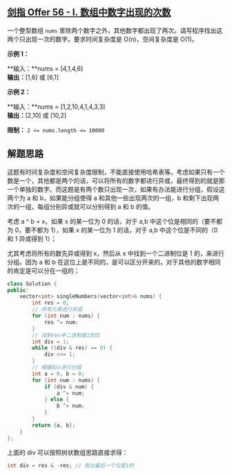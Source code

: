 ## [剑指 Offer 56 - I. 数组中数字出现的次数](https://leetcode.cn/problems/shu-zu-zhong-shu-zi-chu-xian-de-ci-shu-lcof/)

一个整型数组 `nums` 里除两个数字之外，其他数字都出现了两次。请写程序找出这两个只出现一次的数字。要求时间复杂度是 O(n)，空间复杂度是 O(1)。

**示例 1：**

**输入：**nums = [4,1,4,6]  
**输出：**[1,6] 或 [6,1]

**示例 2：**

**输入：**nums = [1,2,10,4,1,4,3,3]  
**输出：**[2,10] 或 [10,2]

**限制：** `2 <= nums.length <= 10000`

## 解题思路

这题有时间复杂度和空间复杂度限制，不能直接使用哈希表等。考虑如果只有一个数是一个，其他都是两个的话，可以将所有的数字都进行异或，最终得到的就是那一个单独的数字。而这题是有两个数只出现一次，如果有办法能进行分组，假设这两个为 a 和 b，如果能分组使得 a 和其他一些出现两次的一组，b 和剩下出现两次的一组，每组分别异或就可以分别得到 a 和 b 的值。

考虑 a ^ b = x，如果 x 的某一位为 0 的话，对于 a,b 中这个位是相同的（要不都为 0，要不都为 1），如果 x 的某一位为 1 的话，对于 a,b 中这个位是不同的（0 和 1 异或得到 1）；

尤其考虑将所有的数先异或得到 x，然后从 x 中找到一个二进制位是 1 的，来进行分组。因为 a 和 b 在这位上是不同的，是可以区分开来的，对于其他的数字相同的肯定是可以分在一组的；

```cpp
class Solution {
public:
    vector<int> singleNumbers(vector<int>& nums) {
        int res = 0;
        // 所有元素进行异或
        for (int num : nums) {
            res ^= num;
        }
        // 找到res中二进制是1的位
        int div = 1;
        while ((div & res) == 0) {
            div <<= 1;
        }
        // 根据div进行分组
        int a = 0, b = 0;
        for (int num : nums) {
            if (div & num) {
                a ^= num;
            } else {
                b ^= num;
            }
        }
        return {a, b};
    }
};
```

上面的 div 可以按照树状数组思路直接求得：

```cpp
int div = res & -res; // 取出最后一个位是1的
```